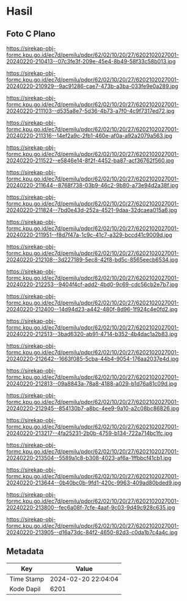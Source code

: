 # Hasil

## Foto C Plano

https://sirekap-obj-formc.kpu.go.id/ec7d/pemilu/pdpr/62/02/10/20/27/6202102027001-20240220-210413--07c3fe3f-209e-45e4-8b49-58f33c58b013.jpg

https://sirekap-obj-formc.kpu.go.id/ec7d/pemilu/pdpr/62/02/10/20/27/6202102027001-20240220-210929--9ac91286-cae7-473b-a3ba-033fe9e0a289.jpg

https://sirekap-obj-formc.kpu.go.id/ec7d/pemilu/pdpr/62/02/10/20/27/6202102027001-20240220-211103--d535a8e7-5d36-4b73-a7f0-4c9f7317ed72.jpg

https://sirekap-obj-formc.kpu.go.id/ec7d/pemilu/pdpr/62/02/10/20/27/6202102027001-20240220-211316--14ef2a9c-2fb1-460e-af0a-a92a2079a563.jpg

https://sirekap-obj-formc.kpu.go.id/ec7d/pemilu/pdpr/62/02/10/20/27/6202102027001-20240220-211522--e5846e14-8f2f-4452-ba87-acf36762f560.jpg

https://sirekap-obj-formc.kpu.go.id/ec7d/pemilu/pdpr/62/02/10/20/27/6202102027001-20240220-211644--8768f738-03b9-46c2-9b80-a73e94d2a38f.jpg

https://sirekap-obj-formc.kpu.go.id/ec7d/pemilu/pdpr/62/02/10/20/27/6202102027001-20240220-211824--7bd0e43d-252a-4521-9daa-32dcaea015a6.jpg

https://sirekap-obj-formc.kpu.go.id/ec7d/pemilu/pdpr/62/02/10/20/27/6202102027001-20240220-211951--f8d7f47a-1c9c-41c7-a329-bccd41c9009d.jpg

https://sirekap-obj-formc.kpu.go.id/ec7d/pemilu/pdpr/62/02/10/20/27/6202102027001-20240220-212108--3d227189-5ec8-42f8-bd5c-8565eecb6534.jpg

https://sirekap-obj-formc.kpu.go.id/ec7d/pemilu/pdpr/62/02/10/20/27/6202102027001-20240220-212253--9404f4cf-add2-4bd0-9c69-cdc56cb2e7b7.jpg

https://sirekap-obj-formc.kpu.go.id/ec7d/pemilu/pdpr/62/02/10/20/27/6202102027001-20240220-212400--14d94d23-a442-480f-8d96-1f924c4e0fd2.jpg

https://sirekap-obj-formc.kpu.go.id/ec7d/pemilu/pdpr/62/02/10/20/27/6202102027001-20240220-212513--3bad6320-ab91-4714-b352-4b4dac1a2b83.jpg

https://sirekap-obj-formc.kpu.go.id/ec7d/pemilu/pdpr/62/02/10/20/27/6202102027001-20240220-212642--1663f085-5cba-44b4-9054-176aa2037e4d.jpg

https://sirekap-obj-formc.kpu.go.id/ec7d/pemilu/pdpr/62/02/10/20/27/6202102027001-20240220-212813--09a8843a-78a8-4188-a029-b1d76a81c09d.jpg

https://sirekap-obj-formc.kpu.go.id/ec7d/pemilu/pdpr/62/02/10/20/27/6202102027001-20240220-212945--854130b7-a8bc-4ee9-9a10-a2c08bc86826.jpg

https://sirekap-obj-formc.kpu.go.id/ec7d/pemilu/pdpr/62/02/10/20/27/6202102027001-20240220-213217--4fa25231-2b0b-4759-b134-722a714bc1fc.jpg

https://sirekap-obj-formc.kpu.go.id/ec7d/pemilu/pdpr/62/02/10/20/27/6202102027001-20240220-213504--5589a1c8-b308-4023-af6a-1ffbbcf41cb1.jpg

https://sirekap-obj-formc.kpu.go.id/ec7d/pemilu/pdpr/62/02/10/20/27/6202102027001-20240220-213644--0b40bc0b-9fd1-420c-9963-409ad80bded9.jpg

https://sirekap-obj-formc.kpu.go.id/ec7d/pemilu/pdpr/62/02/10/20/27/6202102027001-20240220-213800--fec6a08f-7cfe-4aaf-9c03-9d49c928c635.jpg

https://sirekap-obj-formc.kpu.go.id/ec7d/pemilu/pdpr/62/02/10/20/27/6202102027001-20240220-213905--d16a73dc-84f2-4650-82d3-c0da1b7c4a4c.jpg


## Metadata

| Key        | Value               |
| ---------- | ------------------- |
| Time Stamp | 2024-02-20 22:04:04 |
| Kode Dapil | 6201                |



